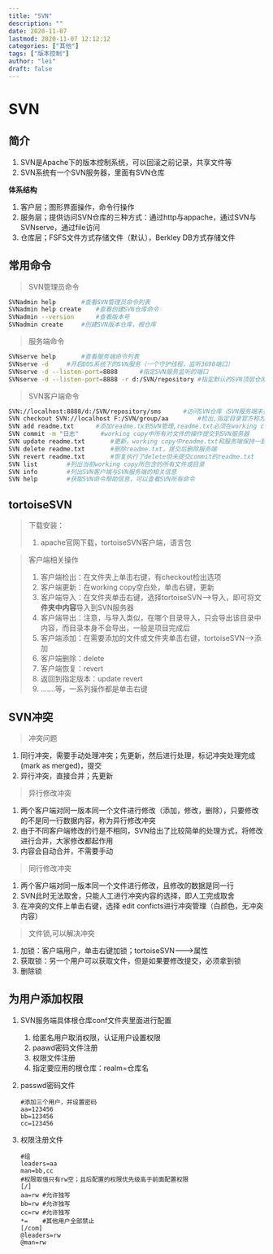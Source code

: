 ```yaml
---
title: "SVN"
description: ""
date: 2020-11-07
lastmod: 2020-11-07 12:12:12
categories: ["其他"]
tags: ["版本控制"]
author: "lei"
draft: false
---
```


# SVN

## 简介

1. SVN是Apache下的版本控制系统，可以回滚之前记录，共享文件等
2. SVN系统有一个SVN服务器，里面有SVN仓库

**体系结构**

1. 客户层；图形界面操作，命令行操作
2. 服务层；提供访问SVN仓库的三种方式：通过http与appache，通过SVN与SVNserve，通过file访问
3. 仓库层；FSFS文件方式存储文件（默认），Berkley DB方式存储文件

## 常用命令

> SVN管理员命令

```bash
SVNadmin help  		#查看SVN管理员命令列表
SVNadmin help create 	#查看创建SVN仓库命令
SVNadmin --version		#查看版本号
SVNadmin create		#创建SVN版本仓库，根仓库

```

> 服务端命令

```bash
SVNserve help		#查看服务端命令列表
SVNserve -d		#开启DOS系统下的SVN服务（一个守护线程，监听3690端口）
SVNserve -d --listen-port=8888		#指定SVN服务监听的端口
SVNserve -d --listen-port=8888 -r d:/SVN/repository	#指定默认的SVN顶层仓库路径，此时客户端直接访问时，直接给出根仓库名就可

```

>SVN客户端命令

```bash
SVN://localhost:8888/d:/SVN/repository/sms		#访问SVN仓库（SVN服务端未指定顶层仓库时，不安全）
SVN checkout SVN://localhost F:/SVN/group/aa		#检出,指定目录官方称为：working copy
SVN add readme.txt		#添加readme.tx到SVN管理,readme.txt必须在working copy目录
SVN commit -m "日志"		#working copy中所有对文件的操作提交到SVN服务器
SVN update readme.txt		#更新，working copy中readme.txt和服务端保持一致
SVN delete readme.txt		#删除readme.txt，提交后删除服务端
SVN revert readme.txt		#恢复执行了delete但未提交commit的readme.txt
SVN list		#列出当前working copy所包含的所有文件或目录
SVN info		#列出SVN客户端与SVN服务端的相关信息
SVN help		#获取SVN命令帮助信息，可以查看SVN所有命令
```

## tortoiseSVN

> 下载安装：
>
> 1. apache官网下载，tortoiseSVN客户端，语言包

>客户端相关操作
>
>1. 客户端检出：在文件夹上单击右键，有checkout检出选项
>2. 客户端更新：在working copy空白处，单击右键，更新
>3. 客户端导入：在文件夹单击右键，选择tortoiseSVN-->导入，即可将文**件夹中内容**导入到SVN服务器
>4. 客户端导出：注意，与导入类似，在哪个目录导入，只会导出该目录中内容，而目录本身不会导出，一般是项目完成后
>5. 客户端添加：在需要添加的文件或文件夹单击右键，tortoiseSVN-->添加
>6. 客户端删除：delete
>7. 客户端恢复：revert
>8. 返回到指定版本：update revert
>9. .......等，一系列操作都是单击右键

## SVN冲突

> 冲突问题

1. 同行冲突，需要手动处理冲突；先更新，然后进行处理，标记冲突处理完成(mark as merged)，提交
2. 异行冲突，直接合并；先更新

> 异行修改冲突

1. 两个客户端对同一版本同一个文件进行修改（添加，修改，删除），只要修改的不是同一行数据内容，称为异行修改冲突
2. 由于不同客户端修改的行是不相同，SVN给出了比较简单的处理方式，将修改进行合并，大家修改都起作用
3. 内容会自动合并，不需要手动

> 同行修改冲突

1. 两个客户端对同一版本同一个文件进行修改，且修改的数据是同一行
2. SVN此时无法取舍，只能人工进行冲突内容的选择，即人工完成取舍
3. 在冲突的文件上单击右键，选择 edit conficts进行冲突管理（白颜色，无冲突内容）

> 文件锁,可以解决冲突

1. 加锁：客户端用户，单击右键加锁；tortoiseSVN--->属性
2. 获取锁：另一个用户可以获取文件，但是如果要修改提交，必须拿到锁
3. 删除锁

## 为用户添加权限

1. SVN服务端具体根仓库conf文件夹里面进行配置

   1. 给匿名用户取消权限，认证用户设置权限
   2. paawd密码文件注册
   3. 权限文件注册
   4. 指定要应用的根仓库：realm=仓库名

2. passwd密码文件

   ```properties
   #添加三个用户，并设置密码
   aa=123456
   bb=123456
   cc=123456
   ```

3. 权限注册文件

   ```properties
   #组
   leaders=aa
   man=bb,cc
   #权限取值只有rw空；且后配置的权限优先级高于前面配置权限
   [/]
   aa=rw #允许独写
   bb=rw #允许独写
   cc=rw #允许独写
   *=    #其他用户全部禁止
   [/com]
   @leaders=rw
   @man=rw
   ```
